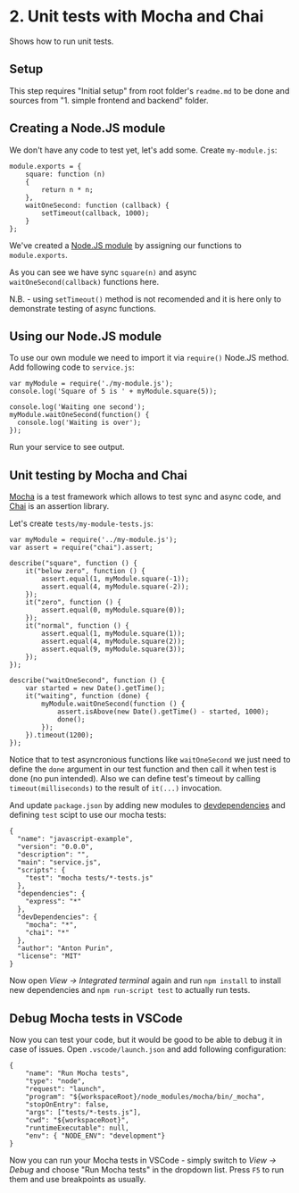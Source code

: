 # 2. Unit tests with Mocha and Chai
Shows how to run unit tests.

## Setup
This step requires "Initial setup" from root folder's `readme.md` to be done and sources from "1. simple frontend and backend" folder.

## Creating a Node.JS module
We don't have any code to test yet, let's add some. Create `my-module.js`:
```
module.exports = {
    square: function (n)
    {
        return n * n;
    },      
    waitOneSecond: function (callback) {
        setTimeout(callback, 1000);
    }
};
```
We've created a [Node.JS module](https://nodejs.org/api/modules.html) by assigning our functions to `module.exports`.

As you can see we have sync `square(n)` and async `waitOneSecond(callback)` functions here.

N.B. - using `setTimeout()` method is not recomended and it is here only to demonstrate testing of async functions.  

## Using our Node.JS module
To use our own module we need to import it via `require()` Node.JS method. Add following code to `service.js`:
```
var myModule = require('./my-module.js');
console.log('Square of 5 is ' + myModule.square(5));

console.log('Waiting one second');
myModule.waitOneSecond(function() {
  console.log('Waiting is over');
});
```
Run your service to see output.

## Unit testing by Mocha and Chai
[Mocha](https://mochajs.org) is a test framework which allows to test sync and async code, and [Chai](http://chaijs.com/api/assert/) is an assertion library.

Let's create `tests/my-module-tests.js`:
```
var myModule = require('../my-module.js');
var assert = require("chai").assert;

describe("square", function () {
    it("below zero", function () {        
        assert.equal(1, myModule.square(-1));
        assert.equal(4, myModule.square(-2));
    });
    it("zero", function () {
        assert.equal(0, myModule.square(0));
    });
    it("normal", function () {
        assert.equal(1, myModule.square(1));
        assert.equal(4, myModule.square(2));
        assert.equal(9, myModule.square(3));
    });
});

describe("waitOneSecond", function () {
    var started = new Date().getTime();
    it("waiting", function (done) {
        myModule.waitOneSecond(function () {
            assert.isAbove(new Date().getTime() - started, 1000);
            done();
        });
    }).timeout(1200);
});
```
Notice that to test asyncronious functions like `waitOneSecond` we just need to define the `done` argument in our test function and then call it when test is done (no pun intended). 
Also we can define test's timeout by calling `timeout(milliseconds)` to the result of `it(...)` invocation.

And update `package.json` by adding new modules to [devdependencies](https://docs.npmjs.com/files/package.json#devdependencies) and defining `test` scipt to use our mocha tests:
```
{
  "name": "javascript-example",
  "version": "0.0.0",
  "description": "",
  "main": "service.js",
  "scripts": {
    "test": "mocha tests/*-tests.js"
  },
  "dependencies": { 
    "express": "*" 
  },
  "devDependencies": {
    "mocha": "*",
    "chai": "*"
  },
  "author": "Anton Purin",
  "license": "MIT"
}
```
Now open _View -> Integrated terminal_ again and run `npm install` to install new dependencies and `npm run-script test` to actually run tests.

## Debug Mocha tests in VSCode
Now you can test your code, but it would be good to be able to debug it in case of issues. Open `.vscode/launch.json` and add following configuration:
```
{
    "name": "Run Mocha tests",
    "type": "node",
    "request": "launch",
    "program": "${workspaceRoot}/node_modules/mocha/bin/_mocha",
    "stopOnEntry": false,
    "args": ["tests/*-tests.js"],
    "cwd": "${workspaceRoot}",
    "runtimeExecutable": null,
    "env": { "NODE_ENV": "development"}
}
```
Now you can run your Mocha tests in VSCode - simply switch to _View -> Debug_ and choose "Run Mocha tests" in the dropdown list. Press `F5` to run them and use breakpoints as usually.